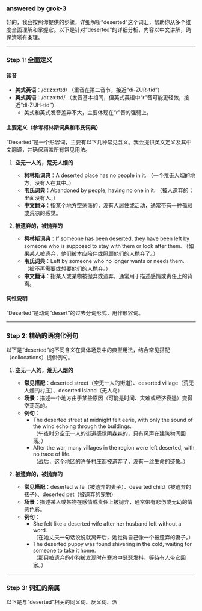 ### answered by grok-3
好的，我会按照你提供的步骤，详细解析“deserted”这个词汇，帮助你从多个维度全面理解和掌握它。以下是针对“deserted”的详细分析，内容以中文讲解，确保清晰有条理。

---

### Step 1: 全面定义
#### 读音
- **美式英语**：/dɪˈzɜːrtɪd/ （重音在第二音节，接近“di-ZUR-tid”）
- **英式英语**：/dɪˈzɜːtɪd/ （发音基本相同，但英式英语中“r”音可能更轻微，接近“di-ZUH-tid”）
  - 美式和英式发音差异不大，主要体现在“r”音的强弱上。

#### 主要定义（参考柯林斯词典和韦氏词典）
“Deserted”是一个形容词，主要有以下几种常见含义。我会提供英文定义及其中文翻译，并确保涵盖所有常见用法。

1. **空无一人的，荒无人烟的**  
   - **柯林斯词典**：A deserted place has no people in it. （一个荒无人烟的地方，没有人在其中。）
   - **韦氏词典**：Abandoned by people; having no one in it. （被人遗弃的；里面没有人。）
   - **中文翻译**：指某个地方空荡荡的，没有人居住或活动，通常带有一种孤寂或荒凉的感觉。
   
2. **被遗弃的，被抛弃的**  
   - **柯林斯词典**：If someone has been deserted, they have been left by someone who is supposed to stay with them or look after them. （如果某人被遗弃，他们被本应陪伴或照顾他们的人抛弃了。）
   - **韦氏词典**：Left by someone who no longer wants or needs them. （被不再需要或想要他们的人抛弃。）
   - **中文翻译**：指某人或某物被抛弃或遗弃，通常用于描述感情或责任上的背离。

#### 词性说明
“Deserted”是动词“desert”的过去分词形式，用作形容词。

---

### Step 2: 精确的语境化例句
以下是“deserted”的不同含义在具体场景中的典型用法，结合常见搭配（collocations）提供例句。

1. **空无一人的，荒无人烟的**  
   - **常见搭配**：deserted street（空无一人的街道）、deserted village（荒无人烟的村庄）、deserted island（无人岛）
   - **场景**：描述一个地方由于某些原因（可能是时间、灾难或经济衰退）变得空荡荡的。
   - **例句**：  
     - The deserted street at midnight felt eerie, with only the sound of the wind echoing through the buildings.  
       （午夜时分空无一人的街道感觉阴森森的，只有风声在建筑物间回荡。）
     - After the war, many villages in the region were left deserted, with no trace of life.  
       （战后，这个地区的许多村庄都被遗弃了，没有一丝生命的迹象。）

2. **被遗弃的，被抛弃的**  
   - **常见搭配**：deserted wife（被遗弃的妻子）、deserted child（被遗弃的孩子）、deserted pet（被遗弃的宠物）
   - **场景**：描述某人或某物在感情或责任上被抛弃，通常带有悲伤或无助的情感色彩。
   - **例句**：  
     - She felt like a deserted wife after her husband left without a word.  
       （在她丈夫一句话没说就离开后，她觉得自己像一个被遗弃的妻子。）
     - The deserted puppy was found shivering in the cold, waiting for someone to take it home.  
       （那只被遗弃的小狗被发现时在寒冷中瑟瑟发抖，等待有人带它回家。）

---

### Step 3: 词汇的亲属
以下是与“deserted”相关的同义词、反义词、派 